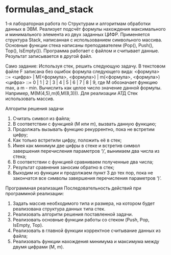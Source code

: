 # formulas_and_stack
1-я лабораторная работа по Структурам и алгоритмам обработки данных в ЭВМ. Реализует подсчёт формулы нахождения максимального и минимального элемента из двух заданных ЦИФР. Применяется структура Stack, написанная с использованием символьного массива. Основные функции стека написаны преподавателем (Pop(), Push(), Top(), IsEmpty()). Программа работает с файлом и считывает данные. Результат записывается в другой файл. 

Само задание:
Используя стек, решить следующую задачу. 
В текстовом файле F записана без ошибок формула следующего вида:
<формула> ::= <цифра> | М(<формула>, <формула>) | m(<формула>, <формула>)
<цифра> ::= 0 | 1 | 2 | 3 | 4 | 5 | 6 | 7 | 8 | 9, 
где М обозначает функцию max, а m - min. 
Вычислить как целое число значение данной формулы. Например, М(M(4,5),m(6,M(8,3))). Для реализации АТД Стек использовать массив.

 Алгоритм решения задачи
1.	Считать символ из файла;
2.	В соответствии с функцией (M или m), вызвать данную функцию;
3. Продолжать вызывать функцию рекуррентно, пока не встретим цифру;
4. Как только встретили цифру, положить её в стек;
5. Имея как минимум две цифры в стеке и встретив символ завершения перечисления параметров ‘)’, вынимаем два числа из стека;
5. В соответствии с функцией сравниваем полученные два числа;
6. Результат сравнения заносим обратно в стек;
7. Выходим из функции и продолжаем пункт 3 до тех пор, пока не закончатся все символы завершения перечисления параметров ‘)’.

Программная реализация 
Последовательность действий при программной реализации: 
1. Задать массив необходимого типа и размера, на котором будет реализована структура данных типа стек. 
2. Реализовать алгоритм решения поставленной задачи. 
3. Реализовать основные функции работы со стеком (Push, Pop, IsEmpty, Top).
4. Реализовать в главной функции корректное считывание данных из файла;
5. Реализовать функции нахождения минимума и максимума между двумя цифрами (M, m).
